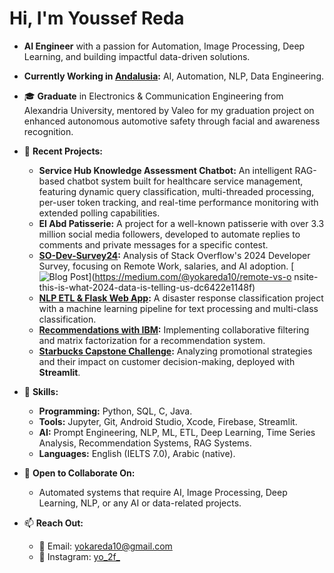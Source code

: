  # Hi, I'm Youssef Reda
  - **AI Engineer** with a passion for Automation, Image Processing, Deep Learning, and building impactful
  data-driven solutions.
  - **Currently Working in [Andalusia](https://andalusiagroup.net/):** AI, Automation, NLP, Data Engineering.
  - 🎓 **Graduate** in Electronics & Communication Engineering from Alexandria University, mentored by Valeo for my
  graduation project on enhanced autonomous automotive safety through facial and awareness recognition.

  - 💼 **Recent Projects:**
    - **Service Hub Knowledge Assessment Chatbot:** An intelligent RAG-based chatbot system built for healthcare
  service management, featuring dynamic query classification, multi-threaded processing, per-user token tracking,
  and real-time performance monitoring with extended polling capabilities.
    - **El Abd Patisserie:** A project for a well-known patisserie with over 3.3 million social media followers,
  developed to automate replies to comments and private messages for a specific contest.
    - **[SO-Dev-Survey24](https://github.com/youssefreda02/SO-Dev-Survey24):** Analysis of Stack Overflow's 2024
  Developer Survey, focusing on Remote Work, salaries, and AI adoption.
        [![Blog Post](https://img.shields.io/badge/Blog-Read%20Now-blue)](https://medium.com/@yokareda10/remote-vs-o
  nsite-this-is-what-2024-data-is-telling-us-dc6422e1148f)
    - **[NLP ETL & Flask Web App](https://github.com/youssefreda02/Disaster-Response-Pipeline):** A disaster
  response classification project with a machine learning pipeline for text processing and multi-class
  classification.
    - **[Recommendations with IBM](https://github.com/youssefreda02/Recommendations-with-IBM):** Implementing
  collaborative filtering and matrix factorization for a recommendation system.
    - **[Starbucks Capstone Challenge](https://github.com/youssefreda02/Starbucks-Capstone-Challenge):** Analyzing
  promotional strategies and their impact on customer decision-making, deployed with **Streamlit**.
  - 🧩 **Skills:**
    - **Programming:** Python, SQL, C, Java.
    - **Tools:** Jupyter, Git, Android Studio, Xcode, Firebase, Streamlit.
    - **AI:** Prompt Engineering, NLP, ML, ETL, Deep Learning, Time Series Analysis, Recommendation Systems, RAG
  Systems.
    - **Languages:** English (IELTS 7.0), Arabic (native).

- 💬 **Open to Collaborate On:**  
  - Automated systems that require AI, Image Processing, Deep Learning, NLP, or any AI or data-related projects.

- 📫 **Reach Out:**  
  - 📧 Email: yokareda10@gmail.com  
  - 📸 Instagram: [yo_2f_](https://www.instagram.com/yo_2f_)
<!---
youssefreda02/youssefreda02 is a ✨ special ✨ repository because its `README.md` (this file) appears on your GitHub profile.
You can click the Preview link to take a look at your changes.
--->
